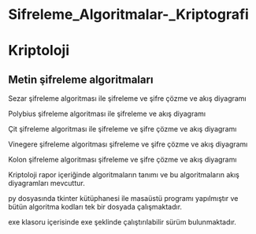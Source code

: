 # Sifreleme_Algoritmalar-_Kriptografi
# Kriptoloji
## Metin şifreleme algoritmaları

Sezar şifreleme algoritması ile şifreleme ve şifre çözme ve akış diyagramı

Polybius şifreleme algoritması ile şifreleme ve akış diyagramı

Çit şifreleme algoritması ile şifreleme ve şifre çözme ve akış diyagramı

Vinegere şifreleme algoritması şifreleme ve şifre çözme ve akış diyagramı

Kolon şifreleme algoritması şifreleme ve şifre çözme ve akış diyagramı

Kriptoloji rapor içeriğinde algoritmaların tanımı ve bu algoritmaların akış diyagramları mevcuttur.


py dosyasında tkinter kütüphanesi ile masaüstü programı yapılmıştır ve bütün algoritma kodları tek bir dosyada çalışmaktadır.

exe klasoru içerisinde exe şeklinde çalıştırılabilir sürüm bulunmaktadır.
